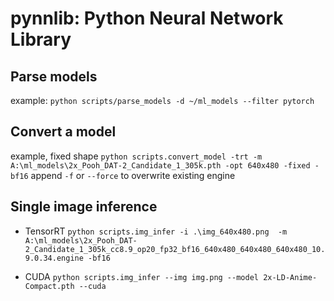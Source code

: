 # pynnlib: Python Neural Network Library


## Parse models
example:
`python scripts/parse_models -d ~/ml_models --filter pytorch`


## Convert a model
example, fixed shape
`python scripts.convert_model -trt -m A:\ml_models\2x_Pooh_DAT-2_Candidate_1_305k.pth -opt 640x480 -fixed -bf16`
append `-f` or `--force` to overwrite existing engine

## Single image inference
- TensorRT
`python scripts.img_infer -i .\img_640x480.png  -m  A:\ml_models\2x_Pooh_DAT-2_Candidate_1_305k_cc8.9_op20_fp32_bf16_640x480_640x480_640x480_10.9.0.34.engine -bf16`


- CUDA
`python scripts.img_infer --img img.png --model 2x-LD-Anime-Compact.pth --cuda`


